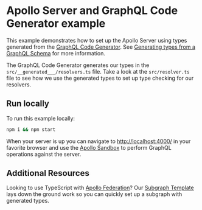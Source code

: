 # Apollo Server and GraphQL Code Generator example

This example demonstrates how to set up the Apollo Server using types generated from the [GraphQL Code Generator](https://www.graphql-code-generator.com/). See [Generating types from a GraphQL Schema](https://www.apollographql.com/docs/apollo-server/workflow/generate-types) for more information.

The GraphQL Code Generator generates our types in the `src/__generated___/resolvers.ts` file. Take a look at the `src/resolver.ts` file to see how we use the generated types to set up type checking for our resolvers. 

## Run locally

To run this example locally:

```bash
npm i && npm start
```

When your server is up you can navigate to [http://localhost:4000/](http://localhost:4000/) in your favorite browser and use the [Apollo Sandbox](https://www.apollographql.com/docs/studio/explorer/sandbox/) to perform GraphQL operations against the server.

## Additional Resources

Looking to use TypeScript with [Apollo Federation](https://www.apollographql.com/docs/federation)? Our [Subgraph Template](https://github.com/apollographql/subgraph-template-typescript-apollo-server) lays down the ground work so you can quickly set up a subgraph with generated types.
